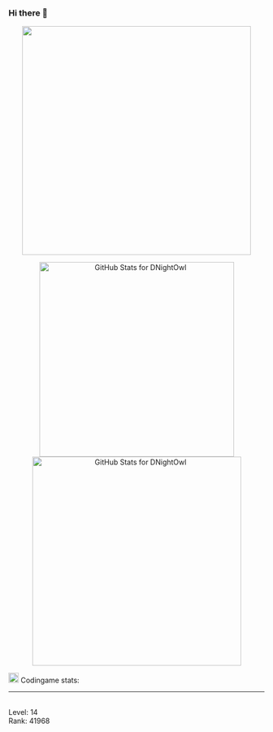 ### Hi there 👋


<p align="center">
  <img src="https://badge.mediaplus.ma/darkblue/laafilal" width="450"></br>
</p>


<p align="center">
  <picture>
    <source media="(prefers-color-scheme: dark)" srcset="https://github-readme-stats.vercel.app/api?username=dnightowl&show_icons=true&title_color=fff&icon_color=EB8855&text_color=efefef&theme=dark"  alt="GitHub Stats for DNightOwl" width="383">
    <img src="https://github-readme-stats.vercel.app/api?username=dnightowl&show_icons=true&title_color=008080&icon_color=CD7F32&text_color=36454&theme=light&hide_border=true" alt="GitHub Stats for DNightOwl" width="383">
  </picture>
  <picture>
    <source media="(prefers-color-scheme: dark)" srcset="https://github-readme-streak-stats.herokuapp.com?user=dnightowl&theme=dark&card_width=500&ring=D3E2DE&fire=EB8855&sideNums=EB8855&currStreakLabel=EB8855" alt="GitHub Stats for DNightOwl" width="411"> 
    <img src="https://github-readme-streak-stats.herokuapp.com/?user=dnightowl&theme=light&card_width=500&ring=008080&hide_border=true&fire=CD7F32&sideNums=CD7F32&currStreakLabel=CD7F32)](https://git.io/streak-stats)" alt="GitHub Stats for DNightOwl" width="411">
  </picture>
</p>

<img src="https://w7.pngwing.com/pngs/232/519/png-transparent-codingame-hd-logo.png" alt="Codingame logo" width="20"> Codingame stats:
<!-- Codingame starts -->
<hr><br>Level: 14</br>Rank: 41968

<!-- Codingame ends -->


<!--
**DNightOwl/DNightOwl** is a ✨ _special_ ✨ repository because its `README.md` (this file) appears on your GitHub profile.

Here are some ideas to get you started:

- 🔭 I’m currently working on ...
- 🌱 I’m currently learning ...
- 👯 I’m looking to collaborate on ...
- 🤔 I’m looking for help with ...
- 💬 Ask me about ...
- 📫 How to reach me: ...
- 😄 Pronouns: ...
- ⚡ Fun fact: ...
-->
